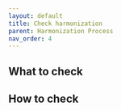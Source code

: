 ```yaml
---
layout: default
title: Check harmonization
parent: Harmonization Process
nav_order: 4
---
```


## What to check

## How to check
